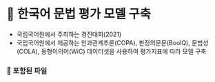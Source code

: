 # 🍓 한국어 문법 평가 모델 구축
- 국립국어원에서 주최하는 경진대회(2021)
- 국립국어원에서 제공하는 인과관계추론(COPA), 판정의문문(BoolQ), 문법성(COLA), 동형이의어(WiC) 데이터셋을 사용하여 평가지표에 따라 모델 구축
### 🍓 포함된 파일
